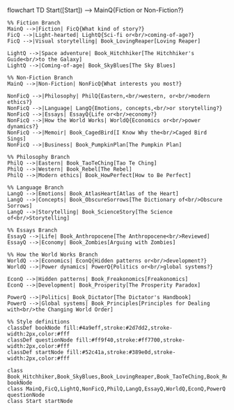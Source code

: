 flowchart TD
    Start([Start]) --> MainQ{Fiction or Non-Fiction?}
    
    %% Fiction Branch
    MainQ -->|Fiction| FicQ{What kind of story?}
    FicQ -->|Light-hearted| LightQ{Sci-fi or<br/>coming-of-age?}
    FicQ -->|Visual storytelling| Book_LovingReaper[Loving Reaper]
    
    LightQ -->|Space adventure| Book_Hitchhiker[The Hitchhiker's Guide<br/>to the Galaxy]
    LightQ -->|Coming-of-age| Book_SkyBlues[The Sky Blues]
    
    %% Non-Fiction Branch
    MainQ -->|Non-Fiction| NonFicQ{What interests you most?}
    
    NonFicQ -->|Philosophy| PhilQ{Eastern,<br/>western, or<br/>modern ethics?}
    NonFicQ -->|Language| LangQ{Emotions, concepts,<br/>or storytelling?}
    NonFicQ -->|Essays| EssayQ{Life or<br/>economy?}
    NonFicQ -->|How the World Works| WorldQ{Economics or<br/>power dynamics?}
    NonFicQ -->|Memoir| Book_CagedBird[I Know Why the<br/>Caged Bird Sings]
    NonFicQ -->|Business| Book_PumpkinPlan[The Pumpkin Plan]
    
    %% Philosophy Branch
    PhilQ -->|Eastern| Book_TaoTeChing[Tao Te Ching]
    PhilQ -->|Western| Book_Rebel[The Rebel]
    PhilQ -->|Modern ethics| Book_HowPerfect[How to Be Perfect]
    
    %% Language Branch
    LangQ -->|Emotions| Book_AtlasHeart[Atlas of the Heart]
    LangQ -->|Concepts| Book_ObscureSorrows[The Dictionary of<br/>Obscure Sorrows]
    LangQ -->|Storytelling| Book_ScienceStory[The Science of<br/>Storytelling]
    
    %% Essays Branch
    EssayQ -->|Life| Book_Anthropocene[The Anthropocene<br/>Reviewed]
    EssayQ -->|Economy| Book_Zombies[Arguing with Zombies]
    
    %% How the World Works Branch
    WorldQ -->|Economics| EconQ{Hidden patterns or<br/>development?}
    WorldQ -->|Power dynamics| PowerQ{Politics or<br/>global systems?}
    
    EconQ -->|Hidden patterns| Book_Freakonomics[Freakonomics]
    EconQ -->|Development| Book_Prosperity[The Prosperity Paradox]
    
    PowerQ -->|Politics| Book_Dictator[The Dictator's Handbook]
    PowerQ -->|Global systems| Book_Principles[Principles for Dealing with<br/>the Changing World Order]
    
    %% Style definitions
    classDef bookNode fill:#4a9eff,stroke:#2d7dd2,stroke-width:2px,color:#fff
    classDef questionNode fill:#ff9f40,stroke:#ff7700,stroke-width:2px,color:#fff
    classDef startNode fill:#52c41a,stroke:#389e0d,stroke-width:2px,color:#fff
    
    class Book_Hitchhiker,Book_SkyBlues,Book_LovingReaper,Book_TaoTeChing,Book_Rebel,Book_HowPerfect,Book_AtlasHeart,Book_ObscureSorrows,Book_ScienceStory,Book_Anthropocene,Book_Zombies,Book_Freakonomics,Book_Prosperity,Book_Dictator,Book_Principles,Book_CagedBird,Book_PumpkinPlan bookNode
    class MainQ,FicQ,LightQ,NonFicQ,PhilQ,LangQ,EssayQ,WorldQ,EconQ,PowerQ questionNode
    class Start startNode